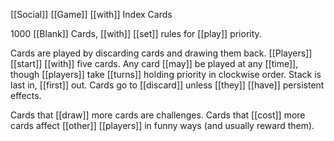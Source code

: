 [[Social]] [[Game]] [[with]] Index Cards  
  
1000 [[Blank]] Cards, [[with]] [[set]] rules for [[play]] priority.  
  
Cards are played by discarding cards and drawing them back. [[Players]] [[start]] [[with]] five cards. Any card [[may]] be played at any [[time]], though [[players]] take [[turns]] holding priority in clockwise order. Stack is last in, [[first]] out. Cards go to [[discard]] unless [[they]] [[have]] persistent effects.  
  
Cards that [[draw]] more cards are challenges. Cards that [[cost]] more cards affect [[other]] [[players]] in funny ways (and usually reward them).